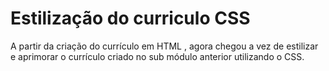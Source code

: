 # Estilização do curriculo CSS

A partir da criação do currículo em HTML , agora chegou a vez de estilizar e aprimorar o currículo criado no sub módulo anterior utilizando o CSS. 
